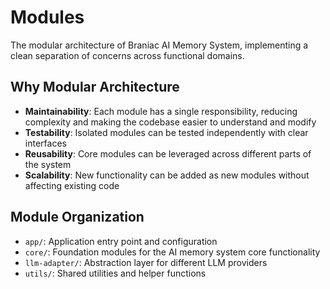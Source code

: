 # Modules

The modular architecture of Braniac AI Memory System, implementing a clean separation of concerns across functional domains.

## Why Modular Architecture

- **Maintainability**: Each module has a single responsibility, reducing complexity and making the codebase easier to understand and modify
- **Testability**: Isolated modules can be tested independently with clear interfaces
- **Reusability**: Core modules can be leveraged across different parts of the system
- **Scalability**: New functionality can be added as new modules without affecting existing code

## Module Organization

- `app/`: Application entry point and configuration
- `core/`: Foundation modules for the AI memory system core functionality  
- `llm-adapter/`: Abstraction layer for different LLM providers
- `utils/`: Shared utilities and helper functions
